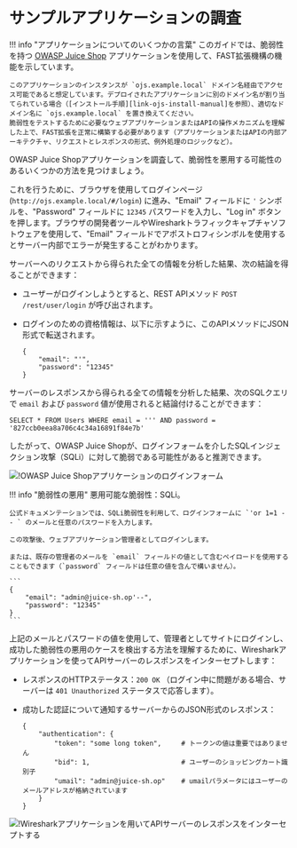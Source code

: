 [img-login]:                ../../../images/fast/dsl/common/extension-examples/ojs_broken.png
[img-wireshark]:            ../../../images/fast/dsl/common/extension-examples/wireshark.png

[link-juice-shop]:          https://www.owasp.org/index.php/OWASP_Juice_Shop_Project
[link-ojs-install-manual]:  https://bkimminich.gitbooks.io/pwning-owasp-juice-shop/content/part1/running.html

#   サンプルアプリケーションの調査

!!! info "アプリケーションについてのいくつかの言葉"
    このガイドでは、脆弱性を持つ [OWASP Juice Shop][link-juice-shop] アプリケーションを使用して、FAST拡張機構の機能を示しています。
    
    このアプリケーションのインスタンスが `ojs.example.local` ドメイン名経由でアクセス可能であると想定しています。デプロイされたアプリケーションに別のドメイン名が割り当てられている場合（[インストール手順][link-ojs-install-manual]を参照）、適切なドメイン名に `ojs.example.local` を置き換えてください。
    脆弱性をテストするために必要なウェブアプリケーションまたはAPIの操作メカニズムを理解した上で、FAST拡張を正常に構築する必要があります（アプリケーションまたはAPIの内部アーキテクチャ、リクエストとレスポンスの形式、例外処理のロジックなど）。

OWASP Juice Shopアプリケーションを調査して、脆弱性を悪用する可能性のあるいくつかの方法を見つけましょう。

これを行うために、ブラウザを使用してログインページ (`http://ojs.example.local/#/login`) に進み、"Email" フィールドに `'` シンボルを、"Password" フィールドに `12345` パスワードを入力し、"Log in" ボタンを押します。ブラウザの開発者ツールやWiresharkトラフィックキャプチャソフトウェアを使用して、"Email" フィールドでアポストロフィシンボルを使用するとサーバー内部でエラーが発生することがわかります。

サーバーへのリクエストから得られた全ての情報を分析した結果、次の結論を得ることができます：
* ユーザーがログインしようとすると、REST APIメソッド `POST /rest/user/login` が呼び出されます。
* ログインのための資格情報は、以下に示すように、このAPIメソッドにJSON形式で転送されます。
    
    ```
    {
        "email": "'",
        "password": "12345"
    }
    ```
    
サーバーのレスポンスから得られる全ての情報を分析した結果、次のSQLクエリで `email` および `password` 値が使用されると結論付けることができます：
    
```
SELECT * FROM Users WHERE email = ''' AND password = '827ccb0eea8a706c4c34a16891f84e7b'
```

したがって、OWASP Juice Shopが、ログインフォームを介したSQLインジェクション攻撃（SQLi）に対して脆弱である可能性があると推測できます。

![!OWASP Juice Shopアプリケーションのログインフォーム][img-login]

!!! info "脆弱性の悪用"
    悪用可能な脆弱性：SQLi。
    
    公式ドキュメンテーションでは、SQLi脆弱性を利用して、ログインフォームに `'or 1=1 -- ` のメールと任意のパスワードを入力します。
    
    この攻撃後、ウェブアプリケーション管理者としてログインします。
    
    または、既存の管理者のメールを `email` フィールドの値として含むペイロードを使用することもできます（`password` フィールドは任意の値を含んで構いません）。
    
    ```
    {
        "email": "admin@juice-sh.op'--",
        "password": "12345"
    }
    ```
上記のメールとパスワードの値を使用して、管理者としてサイトにログインし、成功した脆弱性の悪用のケースを検出する方法を理解するために、Wiresharkアプリケーションを使ってAPIサーバーのレスポンスをインターセプトします：
* レスポンスのHTTPステータス：`200 OK` （ログイン中に問題がある場合、サーバーは `401 Unauthorized` ステータスで応答します）。 
* 成功した認証について通知するサーバーからのJSON形式のレスポンス：

    ```
    {
        "authentication": {
            "token": "some long token",     # トークンの値は重要ではありません
            "bid": 1,                       # ユーザーのショッピングカート識別子
            "umail": "admin@juice-sh.op"    # umailパラメータにはユーザーのメールアドレスが格納されています
        }
    }
    ```

![!Wiresharkアプリケーションを用いてAPIサーバーのレスポンスをインターセプトする][img-wireshark]